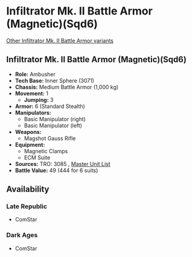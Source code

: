 # Infiltrator Mk. II Battle Armor (Magnetic)(Sqd6) 

[Other Infiltrator Mk. II Battle Armor variants](../infiltrator_mk._ii_battle_armor.md) 

## Infiltrator Mk. II Battle Armor (Magnetic)(Sqd6) 

- **Role:** Ambusher 
- **Tech Base:** Inner Sphere (3071) 
- **Chassis:** Medium Battle Armor (1,000 kg) 
- **Movement:** 1 
  - **Jumping:** 3 
- **Armor:** 6 (Standard Stealth) 
- **Manipulators:** 
  - Basic Manipulator (right) 
  - Basic Manipulator (left) 
- **Weapons:** 
  - Magshot Gauss Rifle 
- **Equipment:** 
  - Magnetic Clamps 
  - ECM Suite 
- **Sources:** TRO: 3085 , [Master Unit List](http://masterunitlist.info/Unit/Details/8898) 
- **Battle Value:** 49 (444 for 6 suits) 

## Availability 

### Late Republic 

- ComStar 

### Dark Ages 

- ComStar 

